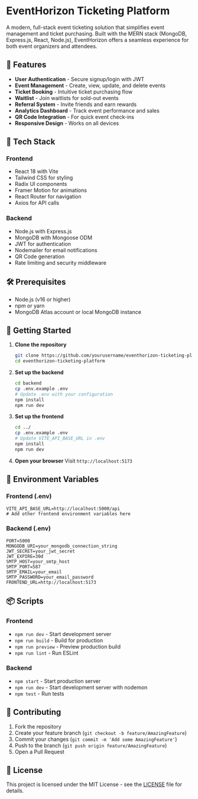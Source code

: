 # EventHorizon Ticketing Platform

A modern, full-stack event ticketing solution that simplifies event management and ticket purchasing. Built with the MERN stack (MongoDB, Express.js, React, Node.js), EventHorizon offers a seamless experience for both event organizers and attendees.

## 🌟 Features

- **User Authentication** - Secure signup/login with JWT
- **Event Management** - Create, view, update, and delete events
- **Ticket Booking** - Intuitive ticket purchasing flow
- **Waitlist** - Join waitlists for sold-out events
- **Referral System** - Invite friends and earn rewards
- **Analytics Dashboard** - Track event performance and sales
- **QR Code Integration** - For quick event check-ins
- **Responsive Design** - Works on all devices

## 🚀 Tech Stack

### Frontend
- React 18 with Vite
- Tailwind CSS for styling
- Radix UI components
- Framer Motion for animations
- React Router for navigation
- Axios for API calls

### Backend
- Node.js with Express.js
- MongoDB with Mongoose ODM
- JWT for authentication
- Nodemailer for email notifications
- QR Code generation
- Rate limiting and security middleware

## 🛠️ Prerequisites

- Node.js (v16 or higher)
- npm or yarn
- MongoDB Atlas account or local MongoDB instance

## 🚀 Getting Started

1. **Clone the repository**
   ```bash
   git clone https://github.com/yourusername/eventhorizon-ticketing-platform.git
   cd eventhorizon-ticketing-platform
   ```

2. **Set up the backend**
   ```bash
   cd backend
   cp .env.example .env
   # Update .env with your configuration
   npm install
   npm run dev
   ```

3. **Set up the frontend**
   ```bash
   cd ../
   cp .env.example .env
   # Update VITE_API_BASE_URL in .env
   npm install
   npm run dev
   ```

4. **Open your browser**
   Visit `http://localhost:5173`

## 🔧 Environment Variables

### Frontend (.env)
```
VITE_API_BASE_URL=http://localhost:5000/api
# Add other frontend environment variables here
```

### Backend (.env)
```
PORT=5000
MONGODB_URI=your_mongodb_connection_string
JWT_SECRET=your_jwt_secret
JWT_EXPIRE=30d
SMTP_HOST=your_smtp_host
SMTP_PORT=587
SMTP_EMAIL=your_email
SMTP_PASSWORD=your_email_password
FRONTEND_URL=http://localhost:5173
```

## 📦 Scripts

### Frontend
- `npm run dev` - Start development server
- `npm run build` - Build for production
- `npm run preview` - Preview production build
- `npm run lint` - Run ESLint

### Backend
- `npm start` - Start production server
- `npm run dev` - Start development server with nodemon
- `npm test` - Run tests

## 🤝 Contributing

1. Fork the repository
2. Create your feature branch (`git checkout -b feature/AmazingFeature`)
3. Commit your changes (`git commit -m 'Add some AmazingFeature'`)
4. Push to the branch (`git push origin feature/AmazingFeature`)
5. Open a Pull Request

## 📄 License

This project is licensed under the MIT License - see the [LICENSE](LICENSE) file for details.

